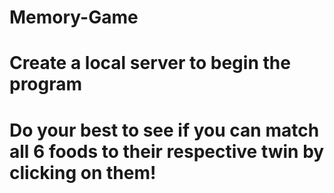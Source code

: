 # Memory-Game #
# Create a local server to begin the program #
# Do your best to see if you can match all 6 foods to their respective twin by clicking on them! #
